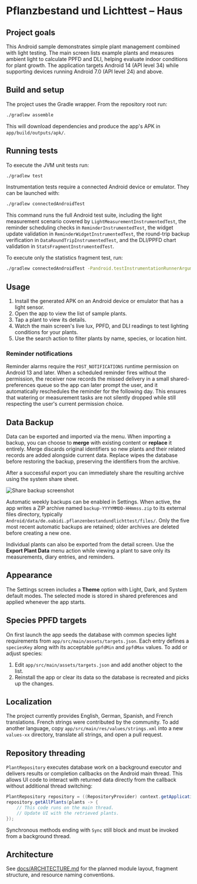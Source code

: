 # Pflanzbestand und Lichttest – Haus

## Project goals

This Android sample demonstrates simple plant management combined with light testing. The main
screen lists example plants and measures ambient light to calculate PPFD and DLI, helping evaluate
indoor conditions for plant growth. The application targets Android 14 (API level 34) while
supporting devices running Android 7.0 (API level 24) and above.

## Build and setup

The project uses the Gradle wrapper. From the repository root run:

```bash
./gradlew assemble
```

This will download dependencies and produce the app's APK in `app/build/outputs/apk/`.

## Running tests

To execute the JVM unit tests run:

```bash
./gradlew test
```

Instrumentation tests require a connected Android device or emulator. They can be launched with:

```bash
./gradlew connectedAndroidTest
```

This command runs the full Android test suite, including the light measurement scenario covered by
`LightMeasurementInstrumentedTest`, the reminder scheduling checks in `ReminderInstrumentedTest`, the
widget update validation in `ReminderWidgetInstrumentedTest`, the round-trip backup verification in
`DataRoundTripInstrumentedTest`, and the DLI/PPFD chart validation in `StatsFragmentInstrumentedTest`.

To execute only the statistics fragment test, run:

```bash
./gradlew connectedAndroidTest -Pandroid.testInstrumentationRunnerArguments.class=de.oabidi.pflanzenbestandundlichttest.StatsFragmentInstrumentedTest
```

## Usage

1. Install the generated APK on an Android device or emulator that has a light sensor.
2. Open the app to view the list of sample plants.
3. Tap a plant to view its details.
4. Watch the main screen's live lux, PPFD, and DLI readings to test lighting conditions for your
   plants.
5. Use the search action to filter plants by name, species, or location hint.

### Reminder notifications

Reminder alarms require the `POST_NOTIFICATIONS` runtime permission on Android 13 and later. When a
scheduled reminder fires without the permission, the receiver now records the missed delivery in a
small shared-preferences queue so the app can later prompt the user, and it automatically
reschedules the reminder for the following day. This ensures that watering or measurement tasks are
not silently dropped while still respecting the user's current permission choice.

## Data Backup

Data can be exported and imported via the menu. When importing a backup, you can choose to **merge**
with existing content or **replace** it entirely. Merge discards original identifiers so new plants
and their related records are added alongside current data. Replace wipes the database before
restoring the backup, preserving the identifiers from the archive.

After a successful export you can immediately share the resulting archive using the system share
sheet.

![Share backup screenshot](docs/share_backup.png)

Automatic weekly backups can be enabled in Settings. When active, the app writes a ZIP archive
named `backup-YYYYMMDD-HHmmss.zip` to its external files directory, typically
`Android/data/de.oabidi.pflanzenbestandundlichttest/files/`. Only the five most recent automatic
backups are retained; older archives are deleted before creating a new one.

Individual plants can also be exported from the detail screen. Use the **Export Plant Data** menu
action while viewing a plant to save only its measurements, diary entries, and reminders.

## Appearance

The Settings screen includes a **Theme** option with Light, Dark, and System default modes. The
selected mode is stored in shared preferences and applied whenever the app starts.

## Species PPFD targets

On first launch the app seeds the database with common species light requirements from
`app/src/main/assets/targets.json`. Each entry defines a `speciesKey` along with its acceptable
`ppfdMin` and `ppfdMax` values. To add or adjust species:

1. Edit `app/src/main/assets/targets.json` and add another object to the list.
2. Reinstall the app or clear its data so the database is recreated and picks up the changes.

## Localization

The project currently provides English, German, Spanish, and French translations. French strings
were contributed by the community. To add another language, copy `app/src/main/res/values/strings.xml`
into a new `values-xx` directory, translate all strings, and open a pull request.

## Repository threading

`PlantRepository` executes database work on a background executor and delivers
results or completion callbacks on the Android main thread. This allows UI code
to interact with returned data directly from the callback without additional
thread switching:

```java
PlantRepository repository = ((RepositoryProvider) context.getApplicationContext()).getRepository();
repository.getAllPlants(plants -> {
    // This code runs on the main thread.
    // Update UI with the retrieved plants.
});
```

Synchronous methods ending with `Sync` still block and must be invoked from a
background thread.

## Architecture

See [docs/ARCHITECTURE.md](docs/ARCHITECTURE.md) for the planned module layout, fragment structure,
and resource naming conventions.
